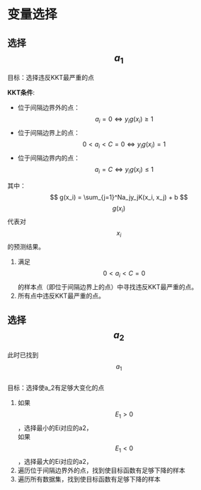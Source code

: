 # 变量选择

## 选择$$a_1$$

目标：选择违反KKT最严重的点  

**KKT条件**:  
- 位于间隔边界外的点：$$a_i=0 \Leftrightarrow y_ig(x_i) \ge 1$$  
- 位于间隔边界上的点：$$0 \lt a_i \lt C=0 \Leftrightarrow y_ig(x_i) = 1$$  
- 位于间隔边界内的点：$$a_i = C \Leftrightarrow y_ig(x_i) \le 1$$    

其中：  
$$
g(x_i) = \sum_{j=1}^Na_jy_jK(x_i, x_j) + b
$$
$$g(x_i)$$代表对$$x_i$$的预测结果。  

1. 满足$$0 \lt a_i \lt C=0$$的样本点（即位于间隔边界上的点）中寻找违反KKT最严重的点。  
2. 所有点中违反KKT最严重的点。  

## 选择$$a_2$$

此时已找到$$a_1$$  
目标：选择使a_2有足够大变化的点  

1. 如果$$E_1 \gt 0$$，选择最小的Ei对应的a2，  
如果$$E_1 \lt 0$$，选择最大的Ei对应的a2，  
2. 遍历位于间隔边界外的点，找到使目标函数有足够下降的样本  
3. 遍历所有数据集，找到使目标函数有足够下降的样本    